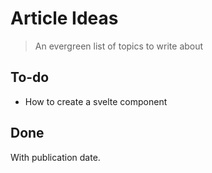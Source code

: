 # Article Ideas

> An evergreen list of topics to write about

## To-do
- How to create a svelte component


## Done
With publication date.